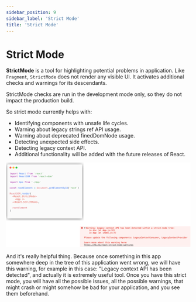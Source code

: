 ```yaml
---
sidebar_position: 9
sidebar_label: 'Strict Mode'
title: 'Strict Mode'
---
```



# Strict Mode

**StrictMode** is a tool for highlighting potential problems in application.
Like `Fragment`, `StrictMode` does not render any visible UI.
It activates additional checks and warnings for its descendants.

StrictMode checks are run in the development mode only, so they do not impact the production build.

So strict mode currently helps with:

- Identifying components with unsafe life cycles.
- Warning about legacy strings ref API usage.
- Warning about deprecated finedDomNode usage.
- Detecting unexpected side effects.
- Detecting legacy context API.
- Additional functionality will be added with the future releases of React.

![Strict Mode image 1](images/strict-mode-img1.png)

And it's really helpful thing.
Because once something in this app somewhere deep in the tree of this application went wrong, we will have this warning, for example in this case: "Legacy context API has been detected", and actually it is extremely useful tool.
Once you have this strict mode, you will have all the possible issues, all the possible warnings, that might crash or might somehow be bad for your application, and you see them beforehand.
